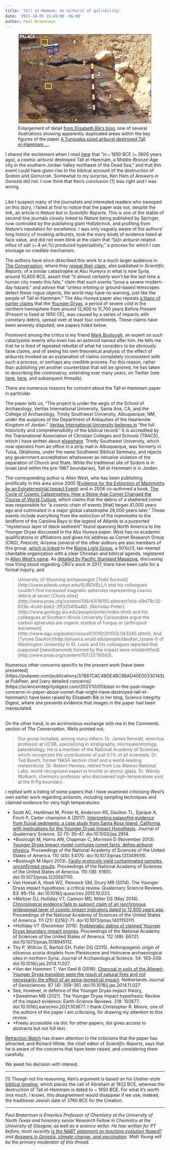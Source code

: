 ```yaml
---
title: 'Tall el-Hammam: an airburst of gullibility'
date: '2021-10-05 15:49:00 -06:00'
author: Paul Braterman
---
```


<figure>
<img src="/uploads/2021/Braterman_figure-3-Detail-2.jpg" alt="Detail of photograph"/>

<figcaption>Enlargement of detail <a href="https://scienceintegritydigest.com/2021/10/01/blast-in-the-past-image-concerns-in-paper-about-comet-that-might-have-destroyed-tall-el-hammam/">from Elisabeth Bik’s blog</a>, one of several illustrations showing apparently duplicated areas within the key figures of the paper <a href="https://www.nature.com/articles/s41598-021-97778-3">A Tunguska sized airburst destroyed Tall el-Hammam …</a>. </figcaption>
</figure>

I shared the excitement when I read [here](https://www.nature.com/articles/s41598-021-97778-3) that “in ~ 1650 BCE (~ 3600 years ago), a cosmic airburst destroyed Tall el-Hammam, a Middle-Bronze-Age city in the southern Jordan Valley northeast of the Dead Sea,” and that this event could have given rise to the biblical account of the destruction of Sodom and Gomorrah. Somewhat to my surprise, Ken Ham of <i>Answers in Genesis</i> did not. I now think that Ken’s conclusion [1] was right and I was wrong.<br/><br/>

<!--more-->

Like I suspect many of the journalists and interested readers who swooped on this story, I failed at first to notice that the paper was not, despite the link, an article in <i>Nature</i> but in <i>Scientific Reports</i>. This is one of the stable of second-line journals closely linked to <i>Nature</i> being published by Springer, now controlled by the publishing giant Hotlzbrinck, and profiting from <i>Nature</i>’s reputation for excellence. I was only vaguely aware of the authors’ long history of invoking airbursts, took the many kinds of evidence listed at face value, and did not even blink at the claim that “[a]n airburst-related influx of salt (~ 4 wt.%) produced hypersalinity,” a process for which I can envisage no credible mechanism. <br/>

The authors have since described this work to a much larger audience in [The Conversation](https://theconversation.com/a-giant-space-rock-demolished-an-ancient-middle-eastern-city-and-everyone-in-it-possibly-inspiring-the-biblical-story-of-sodom-167678), where they [repeat their claim](https://www.nature.com/articles/s41598-020-60867-w), also published in <i>Scientific Reports</i>, of a similar catastrophe at Abu Hureyra in what is now Syria, around 10,800 BCE, assert that “it almost certainly won’t be the last time a human city meets this fate,” claim that such events “pose a severe modern-day hazard,” and advise that “unless orbiting or ground-based telescopes detect these rogue objects, the world may have no warning, just like the people of Tall el-Hammam.” The Abu Hureya paper also repeats [a litany of earlier claims](https://en.wikipedia.org/wiki/Younger_Dryas_impact_hypothesis) that the [Younger Dryas](https://en.wikipedia.org/wiki/Younger_Dryas), a period of severe cold in the northern hemisphere from around 12,900 to 11,700  years Before Present [Present is fixed at 1950 CE], was caused by a  series of impacts with cometary debris, spread over at least four continents. These claims have been severely disputed; see papers listed below.<br/>

Prominent among the critics is my friend [Mark Boslough](https://en.wikipedia.org/wiki/Mark_Boslough), an expert on such cataclysmic events who even has an asteroid named after him. He tells me that he is tired of repeated rebuttal of what he considers to be obviously false claims, and of seeing his own theoretical analysis of the effect of airbursts invoked as an explanation of claims completely inconsistent with such a process, or perhaps any credible process. For this reason, rather than publishing yet another counterblast that will be ignored, he has taken to describing the controversy, extending over many years, on Twitter (see [here](https://twitter.com/MarkBoslough/status/1440097126856282113), [here](https://twitter.com/MarkBoslough/status/1440378973309968391), and subsequent threads).<br/>

There are numerous reasons for concern about the Tall el-Hammam paper in particular.<br/>

The paper tells us, “The project is under the aegis of the School of Archaeology, Veritas International University, Santa Ana, CA, and the College of Archaeology, Trinity Southwest University, Albuquerque, NM, under the auspices of the Department of Antiquities of the Hashemite Kingdom of Jordan.” [Veritas International University believes in](https://viu.ves.edu/doctrinal-statement/) “the full historicity and comprehensibility of the biblical record.” It is accredited by the Transnational Association of Christian Colleges and Schools (TRACS), which I have written about [elsewhere](http://www.3quarksdaily.com/3quarksdaily/2013/11/credit-where-none-is-due-creationist-colleges-and-courses-i-am-browsing-school-science-textbooks-pub.html). Trinity Southwest University, which now operates from an office in a strip mall in Albuquerque, was formerly in Tulsa, Oklahoma, under the name Southwest Biblical Seminary, and rejects any government accreditation whatsoever as intrusive violation of the separation of Church and State. While the traditional site of Sodom is in Israel (and within the pre-1967 boundaries), Tall el-Hammam is in Jordan.<br/>

The corresponding author is Allen West, who has been publishing prolifically in this area since 2005 ([Evidence for the Extinction of Mammoths by an Extraterrestrial Impact Event](https://escholarship.org/uc/item/6434d1px)) and in 2006 co-authored a book, [The Cycle of Cosmic Catastrophes: How a Stone-Age Comet Changed the Course of World Culture](https://books.google.co.uk/books?hl=en&lr=&id=d1ooDwAAQBAJ&oi=fnd&pg=PT14&dq=%22Allen+West%22&ots=9QLiSjyrE3&sig=6pEWeeRLpuPRJeGozdWInxrMUsw#v=onepage&q=%22Allen%20West%22&f=false), which claims  that the debris of a shattered comet was responsible for  “a cosmic chain of events [that] began 41,000 years ago and culminated in a major global  catastrophe  28,000 years later.” These events include everything from the extinction of the mammoths to the landform of the Carolina Bays to the legend of Atlantis to a purported “mysterious layer of black sediment” found spanning North America to the Younger Dryas discussed in the Abu Hureya paper.  West has no academic qualifications or affiliations and gives his address as Comet Research Group (CRG), Prescott, Arizona (several of the other authors are also members of this group, [which is linked](https://scienceintegritydigest.com/2021/10/01/blast-in-the-past-image-concerns-in-paper-about-comet-that-might-have-destroyed-tall-el-hammam/) to the [Rising Light Group](https://www.authortalk.audio/), a 501(c)3, tax-exempt charitable organization with a clear Christian and biblical agenda, registered in [Allen West’s name](https://www.authortalk.audio/501-c3.html). As [detailed by Pacific Standard Magazine](https://psmag.com/environment/comet-claim-comes-crashing-to-earth-31180), discussing how thing stood regarding CRG’s work in 2017, there have been calls for a formal inquiry, and 
<blockquote> University of Wyoming archaeologist [Todd Surovell](http://uwacadweb.uwyo.edu/SUROVELL/) and his colleagues couldn’t find increased magnetic spherules representing cosmic debris at seven [Clovis sites](http://www.pnas.org/content/106/43/18155.abstract?sid=49d79c32-625b-4cdd-bbb2-3ff3254f8a46). [Nicholas Pinter](http://www.geology.siu.edu/people/pinter/index.html) and his colleagues at Southern Illinois University Carbondale argue the carbon spherules are organic residue of fungus or [arthropod excrement](http://www.agu.org/pubs/crossref/2010/2010GL043345.shtml). And [Tyrone Daulton](http://physics.wustl.edu/people/daulton_tyrone-l) of Washington University in St. Louis and his colleagues reported that supposed [nanodiamonds formed by the impact were misidentified](http://www.pnas.org/content/107/37/16043).</blockquote>
Numerous other concerns specific to the present work [have been presented](https://pubpeer.com/publications/37B87CAC48DE4BC98AD40E00330143) at PubPeer, and [very detailed concerns](https://scienceintegritydigest.com/2021/10/01/blast-in-the-past-image-concerns-in-paper-about-comet-that-might-have-destroyed-tall-el-hammam/) have been raised by Elisabeth Bik in her blog, Science Integrity Digest, where she presents evidence that images in the paper had been manipulated.<br/><br/>

On the other hand, in an acrimonious exchange with me in the Comments section of <i>The Conversation</i>, Wells pointed out,
<blockquote>Our group included, among many others: Dr. James Kennett, emeritus professor at UCSB, specializing in stratigraphy, micropaleontology, paleobiology. He is a member of the National Academy of Sciences, which recognizes the contributions of just 0.1% of all scientists. Dr. Ted Bunch, former NASA section chief and a world-leading meteoriticist. Dr. Robert Hermes, retired from Los Alamos National Labs, world-recognized expert in trinitite or atomic glass. Dr. Wendy Wolbach, chemistry professor who discovered high-temperature soot at the K-Pg boundary.</blockquote>
I replied with a listing of some papers that I have examined criticising West’s own earlier work regarding airbursts, including sampling techniques and claimed evidence for very high temperatures:<br/>

<ul><li>Scott AC, Hardiman M, Pinter N, Anderson RS, Daulton TL, Ejarque A, Finch P, Carter-champion A (2017). <a href="https://researchportal.port.ac.uk/portal/en/publications/interpreting-palaeofire-evidence-from-fluvial-sediments(f8638df6-4a41-4fa7-b26f-c337e91253b1).html"> Interpreting palaeofire evidence from fluvial sediments: a case study from Santa Rosa Island, California, with implications for the Younger Dryas Impact Hypothesis</a>. Journal of Quaternary Science. 32 (1): 35–47. doi:10.1002/jqs.2914.</li>
<li>*Boslough M, Harris AW, Chapman C, Morrison D (November 2013). <a href="https://www.ncbi.nlm.nih.gov/pmc/articles/PMC3831451">Younger Dryas impact model confuses comet facts, defies airburst physics</a>. Proceedings of the National Academy of Sciences of the United States of America. 110 (45): E4170. doi:10.1073/pnas.1313495110. </li>
<li>*Boslough M (April 2013). <a href="https://www.ncbi.nlm.nih.gov/pmc/articles/PMC3645552">Faulty protocols yield contaminated samples, unconfirmed results</a>. Proceedings of the National Academy of Sciences of the United States of America. 110 (18): E1651. doi:10.1073/pnas.1220567110. </li>
<li>Van Hoesel A, Hoek WZ, Pennock GM, Drury MR (2014). The Younger Dryas impact hypothesis: a critical review. Quaternary Science Reviews. 83: 95–114. doi:10.1016/j.quascirev.2013.10.033.</li>
<li>*Meltzer DJ, Holliday VT, Cannon MD, Miller DS (May 2014). <a href="https://www.ncbi.nlm.nih.gov/pmc/articles/PMC4040610">Chronological evidence fails to support claim of an isochronous widespread layer of cosmic impact indicators dated to 12,800 years ago</a>. Proceedings of the National Academy of Sciences of the United States of America. 111 (21): E2162-71. doi:10.1073/pnas.1401150111. </li>
<li>*Holliday VT (December 2015). <a href="https://www.ncbi.nlm.nih.gov/pmc/articles/PMC4679064">Problematic dating of claimed Younger Dryas boundary impact proxies</a>. Proceedings of the National Academy of Sciences of the United States of America. 112 (49): E6721. doi:10.1073/pnas.1518945112. </li>
<li>Thy P, Willcox G, Barfod GH, Fuller DQ (2015). Anthropogenic origin of siliceous scoria droplets from Pleistocene and Holocene archaeological sites in northern Syria. Journal of Archaeological Science. 54: 193–209. doi:10.1016/j.jas.2014.11.027. </li>
<li>*Van der Hammen T, Van Geel B (2016). <a href="https://doi.org/10.1017%2FS0016774600023416"> Charcoal in soils of the Allerød-Younger Dryas transition were the result of natural fires and not necessarily the effect of an extra-terrestrial impact</a>. Netherlands Journal of Geosciences. 87 (4): 359–361. doi:10.1016/j.jas.2014.11.027</li>
<li> See, however, in defence of the Younger Dryas impact theory, *Sweatman MB (2021). The Younger Dryas Impact hypothesis: Review of the impact evidence. Earth-Science Reviews. 218: 103677. doi:10.1016/j.earscirev.2021.103677. I thank Christopher R. Moore, one of the authors of the paper I am criticising, for drawing my attention to this review.</li>
<li>*Freely accessible via doi; for other papers, doi gives access to abstracts but not full text.</li></ul>

[Retraction Watch](https://retractionwatch.com/2021/10/01/criticism-engulfs-paper-claiming-an-asteroid-destroyed-biblical-sodom-and-gomorrah/#more-123196) has drawn attention to the criticisms that the paper has attracted, and Richard White, the chief editor of <i>Scientific Reports</i>, says that he is aware of the concerns that have been raised, and considering them carefully.<br/>

We await his decision with interest.

-----

[1] Though not his reasoning, Ken’s argument is based on his Ussher-style [biblical timeline](https://answersingenesis.org/bible-timeline/how-does-mans-history-fit-with-the-biblical-timeline/), which places the call of Abraham at 1922 BCE, whereas the destruction of Tall el-Hammam is dated to ~ 1650 BCE. For what it’s worth (not much, I know), this disagreement would disappear if we use, instead, the traditional Jewish date of 3760 BCE for the Creation.

-----

<i>Paul Braterman is Emeritus Professor of Chemistry at the University of North Texas and honorary senior Research Fellow in Chemistry at the University of Glasgow, as well as a science writer. He has written for PT before, most recently <a href="https://pandasthumb.org/archives/2020/12/Is-the-NABT-statement-flawed.html">Is the NABT statement on teaching evolution flawed?</a>  and <a href="https://pandasthumb.org/archives/2021/08/aig-climate-change-vaccination.html"> Answers in Genesis, climate change, and vaccination</a>.  Matt Young will be the primary moderator of this thread.</i>

